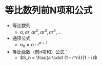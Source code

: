 # 等比数列前N项和公式


- 等比数列
	- $a, ar, ar^2, ar^3, ar^4, \dots$
- 通项公式
	- $a_n = a \cdot r^{n-1}$
- 等比级数（前n项和）公式：
	- $S_n = \frac{a \cdot (1 - r^n)}{1 - r}$